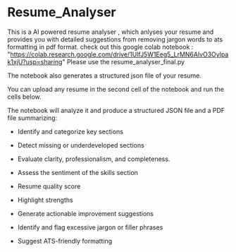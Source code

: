 # Resume_Analyser
This is a AI powered resume analyser , which anlyses your resume and provides you with detailed suggestions from removing jargon words to ats formatting in pdf format.
  check out this google colab notebook : "https://colab.research.google.com/drive/1UlfJ5W1Eeg5_LrMN6AlvO3Oylpak1xjU?usp=sharing"
  Please use the resume_analyser_final.py 

  The notebook also generates a structured json file of your resume.

  You can upload any resume in the second cell of the notebook and run the cells below.

The notebook will analyze it and produce a structured JSON file and a PDF file summarizing:

- Identify and categorize key sections

- Detect missing or underdeveloped sections

- Evaluate clarity, professionalism, and completeness. 

- Assess the sentiment of the skills section

- Resume quality score

- Highlight strengths 

- Generate actionable improvement suggestions  

- Identify and flag excessive jargon or filler phrases

- Suggest ATS-friendly formatting 
